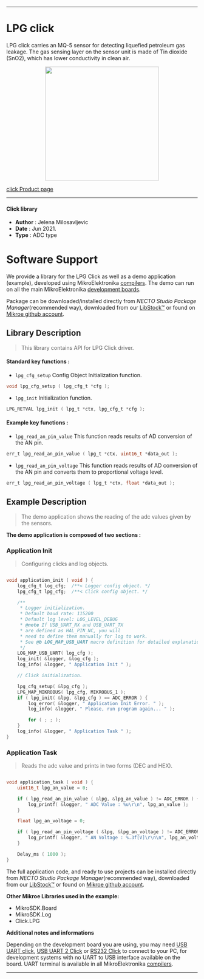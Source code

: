 
---
# LPG click

LPG click carries an MQ-5 sensor for detecting liquefied petroleum gas leakage. The gas sensing layer on the sensor unit is made of Tin dioxide (SnO2), which has lower conductivity in clean air.

<p align="center">
  <img src="https://download.mikroe.com/images/click_for_ide/lpg_click.png" height=300px>
</p>

[click Product page](https://www.mikroe.com/lpg-click)

---


#### Click library

- **Author**        : Jelena Milosavljevic
- **Date**          : Jun 2021.
- **Type**          : ADC type


# Software Support

We provide a library for the LPG Click
as well as a demo application (example), developed using MikroElektronika
[compilers](https://www.mikroe.com/necto-studio).
The demo can run on all the main MikroElektronika [development boards](https://www.mikroe.com/development-boards).

Package can be downloaded/installed directly from *NECTO Studio Package Manager*(recommended way), downloaded from our [LibStock&trade;](https://libstock.mikroe.com) or found on [Mikroe github account](https://github.com/MikroElektronika/mikrosdk_click_v2/tree/master/clicks).

## Library Description

> This library contains API for LPG Click driver.

#### Standard key functions :

- `lpg_cfg_setup` Config Object Initialization function.
```c
void lpg_cfg_setup ( lpg_cfg_t *cfg );
```

- `lpg_init` Initialization function.
```c
LPG_RETVAL lpg_init ( lpg_t *ctx, lpg_cfg_t *cfg );
```

#### Example key functions :

- `lpg_read_an_pin_value` This function reads results of AD conversion of the AN pin.
```c
err_t lpg_read_an_pin_value ( lpg_t *ctx, uint16_t *data_out );
```

- `lpg_read_an_pin_voltage` This function reads results of AD conversion of the AN pin and converts them to proportional voltage level.
```c
err_t lpg_read_an_pin_voltage ( lpg_t *ctx, float *data_out );
```

## Example Description

> The demo application shows the reading of the adc values given by the sensors.

**The demo application is composed of two sections :**

### Application Init

> Configuring clicks and log objects.

```c

void application_init ( void ) {
    log_cfg_t log_cfg;  /**< Logger config object. */
    lpg_cfg_t lpg_cfg;  /**< Click config object. */

    /** 
     * Logger initialization.
     * Default baud rate: 115200
     * Default log level: LOG_LEVEL_DEBUG
     * @note If USB_UART_RX and USB_UART_TX 
     * are defined as HAL_PIN_NC, you will 
     * need to define them manually for log to work. 
     * See @b LOG_MAP_USB_UART macro definition for detailed explanation.
     */
    LOG_MAP_USB_UART( log_cfg );
    log_init( &logger, &log_cfg );
    log_info( &logger, " Application Init " );

    // Click initialization.

    lpg_cfg_setup( &lpg_cfg );
    LPG_MAP_MIKROBUS( lpg_cfg, MIKROBUS_1 );
    if ( lpg_init( &lpg, &lpg_cfg ) == ADC_ERROR ) {
        log_error( &logger, " Application Init Error. " );
        log_info( &logger, " Please, run program again... " );

        for ( ; ; );
    }
    log_info( &logger, " Application Task " );
}

```

### Application Task

> Reads the adc value and prints in two forms (DEC and HEX).

```c

void application_task ( void ) {
    uint16_t lpg_an_value = 0;

    if ( lpg_read_an_pin_value ( &lpg, &lpg_an_value ) != ADC_ERROR ) {
        log_printf( &logger, " ADC Value : %u\r\n", lpg_an_value );
    }

    float lpg_an_voltage = 0;

    if ( lpg_read_an_pin_voltage ( &lpg, &lpg_an_voltage ) != ADC_ERROR ) {
        log_printf( &logger, " AN Voltage : %.3f[V]\r\n\n", lpg_an_voltage );
    }

    Delay_ms ( 1000 );
}

```


The full application code, and ready to use projects can be installed directly from *NECTO Studio Package Manager*(recommended way), downloaded from our [LibStock&trade;](https://libstock.mikroe.com) or found on [Mikroe github account](https://github.com/MikroElektronika/mikrosdk_click_v2/tree/master/clicks).

**Other Mikroe Libraries used in the example:**

- MikroSDK.Board
- MikroSDK.Log
- Click.LPG

**Additional notes and informations**

Depending on the development board you are using, you may need
[USB UART click](https://www.mikroe.com/usb-uart-click),
[USB UART 2 Click](https://www.mikroe.com/usb-uart-2-click) or
[RS232 Click](https://www.mikroe.com/rs232-click) to connect to your PC, for
development systems with no UART to USB interface available on the board. UART
terminal is available in all MikroElektronika
[compilers](https://shop.mikroe.com/compilers).

---
